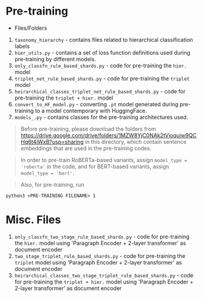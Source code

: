 # Pre-training

- Files/Folders

1. `taxonomy_hierarchy` - contains files related to hierarchical classification labels
2. `hier_utils.py` - contains a set of loss function definitions used during pre-training by different models.
3. `only_classfn_rule_based_shards.py` - code for pre-training the `hier.` model
4. `triplet_net_rule_based_shards.py` - code for pre-training the `triplet` model
5. `heirarchical_classes_triplet_net_rule_based_shards.py` - code for pre-training the `triplet + hier.` model
6. `convert_to_HF_model.py` - converting `.pt` model generated during pre-training to a model contemporary with HuggingFace.
7. `models_.py` - contains classes for the pre-training architectures used.

> Before pre-training, please download the folders from https://drive.google.com/drive/folders/1MZW8YjC0NAk2tVioquiw9QCHq6t4iWxB?usp=sharing in this directory, which contain sentence embeddings that are used in the pre-training codes. 

> In order to pre-train RoBERTa-based variants, assign `model_type = 'roberta'` in the code, and for BERT-based variants, assign `model_type = 'bert'`.

> Also, for pre-training, run 

```
python3 <PRE-TRAINING FILENAME> 1
```
# Misc. Files

1. `only_classfn_two_stage_rule_based_shards.py` - code for pre-training the `hier.` model using 'Paragraph Encoder + 2-layer transformer' as document encoder
2. `two_stage_triplet_rule_based_shards.py` - code for pre-training the `triplet` model using 'Paragraph Encoder + 2-layer transformer' as document encoder
3. `heirarchical_classes_two_stage_triplet_rule_based_shards.py` - code for pre-training the `triplet + hier.` model using 'Paragraph Encoder + 2-layer transformer' as document encoder
